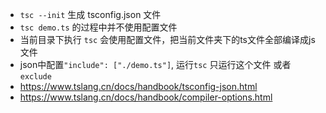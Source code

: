 - `tsc --init` 生成 tsconfig.json 文件
- `tsc demo.ts` 的过程中并不使用配置文件
- 当前目录下执行 `tsc` 会使用配置文件，把当前文件夹下的ts文件全部编译成js文件
- json中配置`"include": ["./demo.ts"]`,  运行`tsc` 只运行这个文件 或者  `exclude`
- https://www.tslang.cn/docs/handbook/tsconfig-json.html
- https://www.tslang.cn/docs/handbook/compiler-options.html